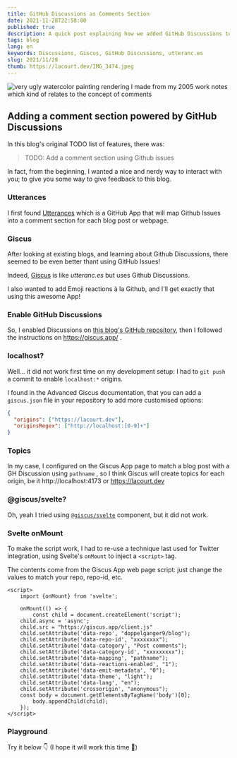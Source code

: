 ```yaml
---
title: GitHub Discussions as Comments Section
date: 2021-11-28T22:58:00
published: true
description: A quick post explaining how we added GitHub Discussions to this blog's repository and will use it as an interactive comment section for each blog post using Giscus.
tags: blog
lang: en
keywords: Discussions, Giscus, GitHub Discussions, utteranc.es
slug: 2021/11/28
thumb: https://lacourt.dev/IMG_3474.jpeg
---
```


![very ugly watercolor painting rendering I made from my 2005 work notes which kind of relates to the concept of comments](/IMG_3474.jpeg)

## Adding a comment section powered by GitHub Discussions

In this blog's original TODO list of features, there was:

> TODO: Add a comment section using Github issues

In fact, from the beginning, I wanted a nice and nerdy way to interact with you; to give you some way to give feedback to this blog. 

### Utterances

I first found [Utterances](https://utteranc.es/) which is a GitHub App that will map Github Issues into a comment section for each blog post or webpage.

### Giscus

After looking at existing blogs, and learning about Github Discussions, there seemed to be even better thant using GitHub Issues!

Indeed, [Giscus](https://giscus.app/) is like *utteranc.es* but uses Github Discussions.

I also wanted to add Emoji reactions à la Github, and I'll get exactly that using this awesome App!

### Enable GitHub Discussions

So, I enabled Discussions on [this blog's GitHub repository](https://github.com/doppelganger9/blog/discussions), then I followed the instructions on https://giscus.app/ .

### localhost?

Well... it did not work first time on my development setup: I had to `git push` a commit to enable `localhost:*` origins.

I found in the Advanced Giscus documentation, that you can add a `giscus.json` file in your repository to add more customised options:

```json giscus.json
{
  "origins": ["https://lacourt.dev"],
  "originsRegex": ["http://localhost:[0-9]+"]
}
```

### Topics

In my case, I configured on the Giscus App page to match a blog post with a GH Discussion using `pathname` , so I think Giscus will create topics for each origin, be it http://localhost:4173 or https://lacourt.dev

### @giscus/svelte?

Oh, yeah I tried using [`@giscus/svelte`](https://github.com/giscus/giscus-component/tree/main/packages/svelte) component, but it did not work.

### Svelte onMount

To make the script work, I had to re-use a technique last used for Twitter integration, using Svelte's `onMount` to inject a `<script>` tag.

The contents come from the Giscus App web page script: just change the values to match your repo, repo-id, etc.

```svelte
<script>
	import {onMount} from 'svelte';
	
	onMount(() => {
		const child = document.createElement('script');
    child.async = 'async';
    child.src = "https://giscus.app/client.js"
    child.setAttribute('data-repo', "doppelganger9/blog");
    child.setAttribute('data-repo-id', "xxxxxxxx");
    child.setAttribute('data-category', "Post comments");
    child.setAttribute('data-category-id', "xxxxxxxxx");
    child.setAttribute('data-mapping', "pathname");
    child.setAttribute('data-reactions-enabled', "1");
    child.setAttribute('data-emit-metadata', "0");
    child.setAttribute('data-theme', "light");
    child.setAttribute('data-lang', "en");
    child.setAttribute('crossorigin', "anonymous");
    const body = document.getElementsByTagName('body')[0];
		body.appendChild(child);
	});
</script>
```

### Playground

Try it below 👇 (I hope it will work this time 🤞)
